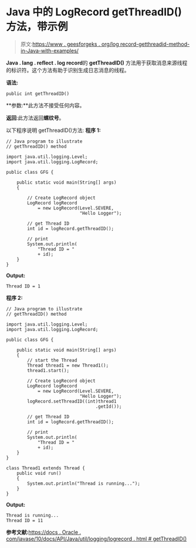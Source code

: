 # Java 中的 LogRecord getThreadID()方法，带示例

> 原文:[https://www . geesforgeks . org/log record-getthreadid-method-in-Java-with-examples/](https://www.geeksforgeeks.org/logrecord-getthreadid-method-in-java-with-examples/)

**Java . lang . reflect . log record**的 **getThreadID()** 方法用于获取消息来源线程的标识符。这个方法有助于识别生成日志消息的线程。

**语法:**

```
public int getThreadID()

```

**参数:**此方法不接受任何内容。

**返回**:此方法返回**螺纹号**。

以下程序说明 getThreadID()方法:
**程序 1:**

```
// Java program to illustrate
// getThreadID() method

import java.util.logging.Level;
import java.util.logging.LogRecord;

public class GFG {

    public static void main(String[] args)
    {

        // Create LogRecord object
        LogRecord logRecord
            = new LogRecord(Level.SEVERE,
                            "Hello Logger");

        // get Thread ID
        int id = logRecord.getThreadID();

        // print
        System.out.println(
            "Thread ID = "
            + id);
    }
}
```

**Output:**

```
Thread ID = 1

```

**程序 2:**

```
// Java program to illustrate
// getThreadID() method

import java.util.logging.Level;
import java.util.logging.LogRecord;

public class GFG {

    public static void main(String[] args)
    {
        // start the Thread
        Thread thread1 = new Thread1();
        thread1.start();

        // Create LogRecord object
        LogRecord logRecord
            = new LogRecord(Level.SEVERE,
                            "Hello Logger");
        logRecord.setThreadID((int)thread1
                                  .getId());

        // get Thread ID
        int id = logRecord.getThreadID();

        // print
        System.out.println(
            "Thread ID = "
            + id);
    }
}

class Thread1 extends Thread {
    public void run()
    {
        System.out.println("Thread is running...");
    }
}
```

**Output:**

```
Thread is running...
Thread ID = 11

```

**参考文献:**[https://docs . Oracle . com/javase/10/docs/API/Java/util/logging/logrecord . html # getThreadID()](https://docs.oracle.com/javase/10/docs/api/java/util/logging/LogRecord.html#getThreadID())
